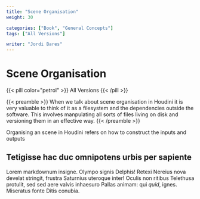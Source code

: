 ```yaml
---
title: "Scene Organisation"
weight: 30

categories: ["Book", "General Concepts"]
tags: ["All Versions"]

writer: "Jordi Bares"
---
```


# Scene Organisation

{{< pill color="petrol" >}}
All Versions
{{< /pill >}}

{{< preamble >}}
When we talk about scene organisation in Houdini it is very valuable to think of it as a filesystem and the dependencies outside the software. This involves manpulating all sorts of files living on disk and versioning them in an effective way.
{{< /preamble >}}

Organising an scene in Houdini refers on how to construct the inputs and outputs

## Tetigisse hac duc omnipotens urbis per sapiente

Lorem markdownum insigne. Olympo signis Delphis! Retexi Nereius nova develat
stringit, frustra Saturnius uteroque inter! Oculis non ritibus Telethusa
protulit, sed sed aere valvis inhaesuro Pallas animam: qui _quid_, ignes.
Miseratus fonte Ditis conubia.
